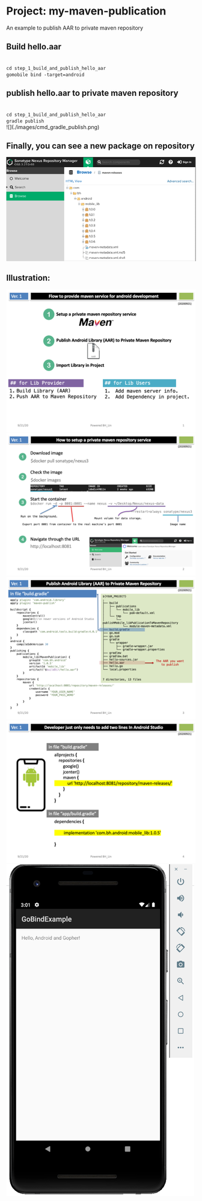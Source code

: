 # Project: my-maven-publication
An example to publish AAR to private maven repository

## Build hello.aar
<code>
cd step_1_build_and_publish_hello_aar   
gomobile bind -target=android	
</code>

## publish hello.aar to private maven repository
<code>
cd step_1_build_and_publish_hello_aar  
gradle publish  
</code>
![](./images/cmd_gradle_publish.png)

## Finally, you can see a new package on repository
![](./images/sonatype_nexus_repository_manager.png)

## Illustration: 
![](./images/Slide1.png)
![](./images/Slide2.png)
![](./images/Slide3.png)
![](./images/Slide4.png)
![](./images/call_hello_aar_on_android.png)